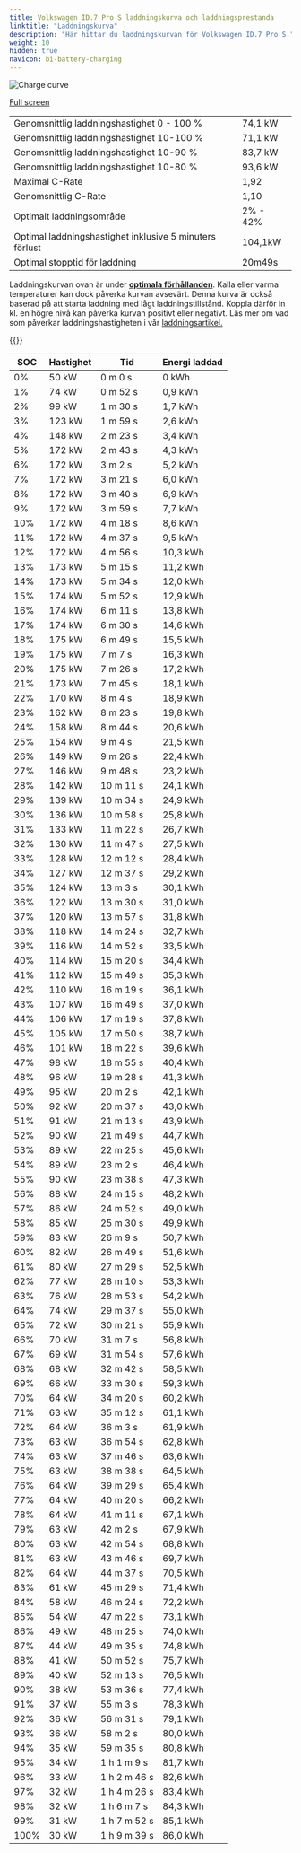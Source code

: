 ```yaml
---
title: Volkswagen ID.7 Pro S laddningskurva och laddningsprestanda
linktitle: "Laddningskurva"
description: "Här hittar du laddningskurvan för Volkswagen ID.7 Pro S."
weight: 10
hidden: true
navicon: bi-battery-charging
---
```

<!-- markdownlint-disable MD033 -->
<img src="../chargingcurve.svg" alt="Charge curve" class="img-fluid">

[Full screen](../chargingcurve.svg)


<table class="table table-striped">
<tbody>
<tr>
<td>Genomsnittlig laddningshastighet 0 - 100 %</td><td>74,1 kW</td>
</tr>
<tr>
<td>Genomsnittlig laddningshastighet 10-100 %</td><td>71,1 kW</td>
</tr>
<tr>
<td>Genomsnittlig laddningshastighet 10-90 %</td><td>83,7 kW</td>
</tr>
<tr>
<td>Genomsnittlig laddningshastighet 10-80 %</td><td>93,6 kW</td>
</tr>
<tr>
<td>Maximal C-Rate</td><td>1,92</td>
</tr>
<tr>
<td>Genomsnittlig C-Rate</td><td>1,10</td>
</tr>
<tr>
<td>Optimalt laddningsområde</td><td>2% - 42%</td>
</tr>
<tr>
<td>Optimal laddningshastighet inklusive 5 minuters förlust</td><td>104,1kW</td>
</tr>
<tr>
<td>Optimal stopptid för laddning</td><td>20m49s</td>
</tr>
</tbody>
</table>


Laddningskurvan ovan är under **[optimala förhållanden](../../../../../technology/battery/charging/#temperatur)**. Kalla eller varma temperaturer kan dock påverka kurvan avsevärt. Denna kurva är också baserad på att starta laddning med lågt laddningstillstånd. Koppla därför in kl. en högre nivå kan påverka kurvan positivt eller negativt. Läs mer om vad som påverkar laddningshastigheten i vår [laddningsartikel.](../../../../../technology/battery/charging/) 


{{<evkxdisplayaddarticle />}}
<table class="table table-striped">
<thead>
<tr><th>SOC</th><th>Hastighet</th><th>Tid</th><th>Energi laddad</th></tr>
</thead>
<tbody>
<tr>
<td>0%</td><td>50 kW</td><td> 0 m 0 s </td><td>0 kWh </td>
</tr>
<tr>
<td>1%</td><td>74 kW</td><td> 0 m 52 s </td><td>0,9 kWh </td>
</tr>
<tr>
<td>2%</td><td>99 kW</td><td> 1 m 30 s </td><td>1,7 kWh </td>
</tr>
<tr>
<td>3%</td><td>123 kW</td><td> 1 m 59 s </td><td>2,6 kWh </td>
</tr>
<tr>
<td>4%</td><td>148 kW</td><td> 2 m 23 s </td><td>3,4 kWh </td>
</tr>
<tr>
<td>5%</td><td>172 kW</td><td> 2 m 43 s </td><td>4,3 kWh </td>
</tr>
<tr>
<td>6%</td><td>172 kW</td><td> 3 m 2 s </td><td>5,2 kWh </td>
</tr>
<tr>
<td>7%</td><td>172 kW</td><td> 3 m 21 s </td><td>6,0 kWh </td>
</tr>
<tr>
<td>8%</td><td>172 kW</td><td> 3 m 40 s </td><td>6,9 kWh </td>
</tr>
<tr>
<td>9%</td><td>172 kW</td><td> 3 m 59 s </td><td>7,7 kWh </td>
</tr>
<tr>
<td>10%</td><td>172 kW</td><td> 4 m 18 s </td><td>8,6 kWh </td>
</tr>
<tr>
<td>11%</td><td>172 kW</td><td> 4 m 37 s </td><td>9,5 kWh </td>
</tr>
<tr>
<td>12%</td><td>172 kW</td><td> 4 m 56 s </td><td>10,3 kWh </td>
</tr>
<tr>
<td>13%</td><td>173 kW</td><td> 5 m 15 s </td><td>11,2 kWh </td>
</tr>
<tr>
<td>14%</td><td>173 kW</td><td> 5 m 34 s </td><td>12,0 kWh </td>
</tr>
<tr>
<td>15%</td><td>174 kW</td><td> 5 m 52 s </td><td>12,9 kWh </td>
</tr>
<tr>
<td>16%</td><td>174 kW</td><td> 6 m 11 s </td><td>13,8 kWh </td>
</tr>
<tr>
<td>17%</td><td>174 kW</td><td> 6 m 30 s </td><td>14,6 kWh </td>
</tr>
<tr>
<td>18%</td><td>175 kW</td><td> 6 m 49 s </td><td>15,5 kWh </td>
</tr>
<tr>
<td>19%</td><td>175 kW</td><td> 7 m 7 s </td><td>16,3 kWh </td>
</tr>
<tr>
<td>20%</td><td>175 kW</td><td> 7 m 26 s </td><td>17,2 kWh </td>
</tr>
<tr>
<td>21%</td><td>173 kW</td><td> 7 m 45 s </td><td>18,1 kWh </td>
</tr>
<tr>
<td>22%</td><td>170 kW</td><td> 8 m 4 s </td><td>18,9 kWh </td>
</tr>
<tr>
<td>23%</td><td>162 kW</td><td> 8 m 23 s </td><td>19,8 kWh </td>
</tr>
<tr>
<td>24%</td><td>158 kW</td><td> 8 m 44 s </td><td>20,6 kWh </td>
</tr>
<tr>
<td>25%</td><td>154 kW</td><td> 9 m 4 s </td><td>21,5 kWh </td>
</tr>
<tr>
<td>26%</td><td>149 kW</td><td> 9 m 26 s </td><td>22,4 kWh </td>
</tr>
<tr>
<td>27%</td><td>146 kW</td><td> 9 m 48 s </td><td>23,2 kWh </td>
</tr>
<tr>
<td>28%</td><td>142 kW</td><td> 10 m 11 s </td><td>24,1 kWh </td>
</tr>
<tr>
<td>29%</td><td>139 kW</td><td> 10 m 34 s </td><td>24,9 kWh </td>
</tr>
<tr>
<td>30%</td><td>136 kW</td><td> 10 m 58 s </td><td>25,8 kWh </td>
</tr>
<tr>
<td>31%</td><td>133 kW</td><td> 11 m 22 s </td><td>26,7 kWh </td>
</tr>
<tr>
<td>32%</td><td>130 kW</td><td> 11 m 47 s </td><td>27,5 kWh </td>
</tr>
<tr>
<td>33%</td><td>128 kW</td><td> 12 m 12 s </td><td>28,4 kWh </td>
</tr>
<tr>
<td>34%</td><td>127 kW</td><td> 12 m 37 s </td><td>29,2 kWh </td>
</tr>
<tr>
<td>35%</td><td>124 kW</td><td> 13 m 3 s </td><td>30,1 kWh </td>
</tr>
<tr>
<td>36%</td><td>122 kW</td><td> 13 m 30 s </td><td>31,0 kWh </td>
</tr>
<tr>
<td>37%</td><td>120 kW</td><td> 13 m 57 s </td><td>31,8 kWh </td>
</tr>
<tr>
<td>38%</td><td>118 kW</td><td> 14 m 24 s </td><td>32,7 kWh </td>
</tr>
<tr>
<td>39%</td><td>116 kW</td><td> 14 m 52 s </td><td>33,5 kWh </td>
</tr>
<tr>
<td>40%</td><td>114 kW</td><td> 15 m 20 s </td><td>34,4 kWh </td>
</tr>
<tr>
<td>41%</td><td>112 kW</td><td> 15 m 49 s </td><td>35,3 kWh </td>
</tr>
<tr>
<td>42%</td><td>110 kW</td><td> 16 m 19 s </td><td>36,1 kWh </td>
</tr>
<tr>
<td>43%</td><td>107 kW</td><td> 16 m 49 s </td><td>37,0 kWh </td>
</tr>
<tr>
<td>44%</td><td>106 kW</td><td> 17 m 19 s </td><td>37,8 kWh </td>
</tr>
<tr>
<td>45%</td><td>105 kW</td><td> 17 m 50 s </td><td>38,7 kWh </td>
</tr>
<tr>
<td>46%</td><td>101 kW</td><td> 18 m 22 s </td><td>39,6 kWh </td>
</tr>
<tr>
<td>47%</td><td>98 kW</td><td> 18 m 55 s </td><td>40,4 kWh </td>
</tr>
<tr>
<td>48%</td><td>96 kW</td><td> 19 m 28 s </td><td>41,3 kWh </td>
</tr>
<tr>
<td>49%</td><td>95 kW</td><td> 20 m 2 s </td><td>42,1 kWh </td>
</tr>
<tr>
<td>50%</td><td>92 kW</td><td> 20 m 37 s </td><td>43,0 kWh </td>
</tr>
<tr>
<td>51%</td><td>91 kW</td><td> 21 m 13 s </td><td>43,9 kWh </td>
</tr>
<tr>
<td>52%</td><td>90 kW</td><td> 21 m 49 s </td><td>44,7 kWh </td>
</tr>
<tr>
<td>53%</td><td>89 kW</td><td> 22 m 25 s </td><td>45,6 kWh </td>
</tr>
<tr>
<td>54%</td><td>89 kW</td><td> 23 m 2 s </td><td>46,4 kWh </td>
</tr>
<tr>
<td>55%</td><td>90 kW</td><td> 23 m 38 s </td><td>47,3 kWh </td>
</tr>
<tr>
<td>56%</td><td>88 kW</td><td> 24 m 15 s </td><td>48,2 kWh </td>
</tr>
<tr>
<td>57%</td><td>86 kW</td><td> 24 m 52 s </td><td>49,0 kWh </td>
</tr>
<tr>
<td>58%</td><td>85 kW</td><td> 25 m 30 s </td><td>49,9 kWh </td>
</tr>
<tr>
<td>59%</td><td>83 kW</td><td> 26 m 9 s </td><td>50,7 kWh </td>
</tr>
<tr>
<td>60%</td><td>82 kW</td><td> 26 m 49 s </td><td>51,6 kWh </td>
</tr>
<tr>
<td>61%</td><td>80 kW</td><td> 27 m 29 s </td><td>52,5 kWh </td>
</tr>
<tr>
<td>62%</td><td>77 kW</td><td> 28 m 10 s </td><td>53,3 kWh </td>
</tr>
<tr>
<td>63%</td><td>76 kW</td><td> 28 m 53 s </td><td>54,2 kWh </td>
</tr>
<tr>
<td>64%</td><td>74 kW</td><td> 29 m 37 s </td><td>55,0 kWh </td>
</tr>
<tr>
<td>65%</td><td>72 kW</td><td> 30 m 21 s </td><td>55,9 kWh </td>
</tr>
<tr>
<td>66%</td><td>70 kW</td><td> 31 m 7 s </td><td>56,8 kWh </td>
</tr>
<tr>
<td>67%</td><td>69 kW</td><td> 31 m 54 s </td><td>57,6 kWh </td>
</tr>
<tr>
<td>68%</td><td>68 kW</td><td> 32 m 42 s </td><td>58,5 kWh </td>
</tr>
<tr>
<td>69%</td><td>66 kW</td><td> 33 m 30 s </td><td>59,3 kWh </td>
</tr>
<tr>
<td>70%</td><td>64 kW</td><td> 34 m 20 s </td><td>60,2 kWh </td>
</tr>
<tr>
<td>71%</td><td>63 kW</td><td> 35 m 12 s </td><td>61,1 kWh </td>
</tr>
<tr>
<td>72%</td><td>64 kW</td><td> 36 m 3 s </td><td>61,9 kWh </td>
</tr>
<tr>
<td>73%</td><td>63 kW</td><td> 36 m 54 s </td><td>62,8 kWh </td>
</tr>
<tr>
<td>74%</td><td>63 kW</td><td> 37 m 46 s </td><td>63,6 kWh </td>
</tr>
<tr>
<td>75%</td><td>63 kW</td><td> 38 m 38 s </td><td>64,5 kWh </td>
</tr>
<tr>
<td>76%</td><td>64 kW</td><td> 39 m 29 s </td><td>65,4 kWh </td>
</tr>
<tr>
<td>77%</td><td>64 kW</td><td> 40 m 20 s </td><td>66,2 kWh </td>
</tr>
<tr>
<td>78%</td><td>64 kW</td><td> 41 m 11 s </td><td>67,1 kWh </td>
</tr>
<tr>
<td>79%</td><td>63 kW</td><td> 42 m 2 s </td><td>67,9 kWh </td>
</tr>
<tr>
<td>80%</td><td>63 kW</td><td> 42 m 54 s </td><td>68,8 kWh </td>
</tr>
<tr>
<td>81%</td><td>63 kW</td><td> 43 m 46 s </td><td>69,7 kWh </td>
</tr>
<tr>
<td>82%</td><td>64 kW</td><td> 44 m 37 s </td><td>70,5 kWh </td>
</tr>
<tr>
<td>83%</td><td>61 kW</td><td> 45 m 29 s </td><td>71,4 kWh </td>
</tr>
<tr>
<td>84%</td><td>58 kW</td><td> 46 m 24 s </td><td>72,2 kWh </td>
</tr>
<tr>
<td>85%</td><td>54 kW</td><td> 47 m 22 s </td><td>73,1 kWh </td>
</tr>
<tr>
<td>86%</td><td>49 kW</td><td> 48 m 25 s </td><td>74,0 kWh </td>
</tr>
<tr>
<td>87%</td><td>44 kW</td><td> 49 m 35 s </td><td>74,8 kWh </td>
</tr>
<tr>
<td>88%</td><td>41 kW</td><td> 50 m 52 s </td><td>75,7 kWh </td>
</tr>
<tr>
<td>89%</td><td>40 kW</td><td> 52 m 13 s </td><td>76,5 kWh </td>
</tr>
<tr>
<td>90%</td><td>38 kW</td><td> 53 m 36 s </td><td>77,4 kWh </td>
</tr>
<tr>
<td>91%</td><td>37 kW</td><td> 55 m 3 s </td><td>78,3 kWh </td>
</tr>
<tr>
<td>92%</td><td>36 kW</td><td> 56 m 31 s </td><td>79,1 kWh </td>
</tr>
<tr>
<td>93%</td><td>36 kW</td><td> 58 m 2 s </td><td>80,0 kWh </td>
</tr>
<tr>
<td>94%</td><td>35 kW</td><td> 59 m 35 s </td><td>80,8 kWh </td>
</tr>
<tr>
<td>95%</td><td>34 kW</td><td>1 h 1 m 9 s </td><td>81,7 kWh </td>
</tr>
<tr>
<td>96%</td><td>33 kW</td><td>1 h 2 m 46 s </td><td>82,6 kWh </td>
</tr>
<tr>
<td>97%</td><td>32 kW</td><td>1 h 4 m 26 s </td><td>83,4 kWh </td>
</tr>
<tr>
<td>98%</td><td>32 kW</td><td>1 h 6 m 7 s </td><td>84,3 kWh </td>
</tr>
<tr>
<td>99%</td><td>31 kW</td><td>1 h 7 m 52 s </td><td>85,1 kWh </td>
</tr>
<tr>
<td>100%</td><td>30 kW</td><td>1 h 9 m 39 s </td><td>86,0 kWh </td>
</tr>
</tbody>
</table>

